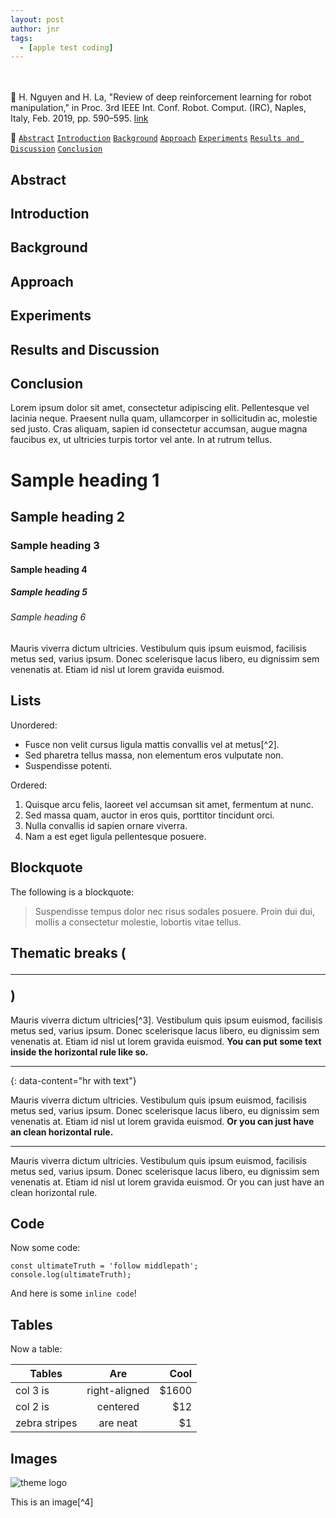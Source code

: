 ```yaml
---
layout: post
author: jnr
tags:
  - [apple test coding]
---
```

<br><br>
📝 H. Nguyen and H. La, "Review of deep reinforcement learning for robot manipulation," in Proc. 3rd IEEE Int. Conf. Robot. Comput. (IRC), Naples, Italy, Feb. 2019, pp. 590–595. [link](https://ieeexplore.ieee.org/stamp/stamp.jsp?tp=&arnumber=8675643)<br>

📌 [`Abstract`](#abs) [`Introduction`](#int) [`Background`](#bac) [`Approach`](#app) [`Experiments`](#exp) [`Results and Discussion`](#res) [`Conclusion`](#con) <br>

<h2 id="abs">Abstract</h2>
<h2 id="int">Introduction</h2>
<h2 id="bac">Background</h2>
<h2 id="app">Approach</h2>
<h2 id="exp">Experiments</h2>
<h2 id="res">Results and Discussion</h2>
<h2 id="con">Conclusion</h2>



Lorem ipsum dolor sit amet, consectetur adipiscing elit. Pellentesque vel lacinia neque. Praesent nulla quam, ullamcorper in sollicitudin ac, molestie sed justo. Cras aliquam, sapien id consectetur accumsan, augue magna faucibus ex, ut ultricies turpis tortor vel ante. In at rutrum tellus.

# Sample heading 1
## Sample heading 2
### Sample heading 3
#### Sample heading 4
##### Sample heading 5
###### Sample heading 6

Mauris viverra dictum ultricies. Vestibulum quis ipsum euismod, facilisis metus sed, varius ipsum. Donec scelerisque lacus libero, eu dignissim sem venenatis at. Etiam id nisl ut lorem gravida euismod.



## Lists

Unordered:

- Fusce non velit cursus ligula mattis convallis vel at metus[^2].
- Sed pharetra tellus massa, non elementum eros vulputate non.
- Suspendisse potenti.

Ordered:

1. Quisque arcu felis, laoreet vel accumsan sit amet, fermentum at nunc.
2. Sed massa quam, auctor in eros quis, porttitor tincidunt orci.
3. Nulla convallis id sapien ornare viverra.
4. Nam a est eget ligula pellentesque posuere.

## Blockquote

The following is a blockquote:

> Suspendisse tempus dolor nec risus sodales posuere. Proin dui dui, mollis a consectetur molestie, lobortis vitae tellus.

## Thematic breaks (<hr>)

Mauris viverra dictum ultricies[^3]. Vestibulum quis ipsum euismod, facilisis metus sed, varius ipsum. Donec scelerisque lacus libero, eu dignissim sem venenatis at. Etiam id nisl ut lorem gravida euismod. **You can put some text inside the horizontal rule like so.**

---
{: data-content="hr with text"}

Mauris viverra dictum ultricies. Vestibulum quis ipsum euismod, facilisis metus sed, varius ipsum. Donec scelerisque lacus libero, eu dignissim sem venenatis at. Etiam id nisl ut lorem gravida euismod. **Or you can just have an clean horizontal rule.**

---

Mauris viverra dictum ultricies. Vestibulum quis ipsum euismod, facilisis metus sed, varius ipsum. Donec scelerisque lacus libero, eu dignissim sem venenatis at. Etiam id nisl ut lorem gravida euismod. Or you can just have an clean horizontal rule.

## Code
Now some code:

```
const ultimateTruth = 'follow middlepath';
console.log(ultimateTruth);
```

And here is some `inline code`! 

## Tables

Now a table:

| Tables        | Are           | Cool  |
| ------------- |:-------------:| -----:|
| col 3 is      | right-aligned | $1600 |
| col 2 is      | centered      |   $12 |
| zebra stripes | are neat      |    $1 |

## Images

![theme logo](http://www.abhinavsaxena.com/images/abhinav.jpeg)

This is an image[^4]

